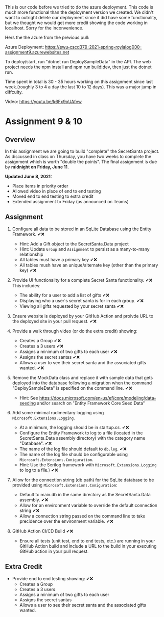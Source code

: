 This is our code before we tried to do the azure deployment. This code is much more functional than the deployment version we created. We didn't want to outright delete our deployment since it did have some functionality, but we thought we would get more credit showing the code working in localhost. Sorry for the inconvenience.

Hers the the azure from the previous pull:

Azure Deployment: https://ewu-cscd379-2021-spring-roylalog000-assignment9.azurewebsites.net

To deploy/start, run "dotnet run DeploySampleData" in the API. 
The web project needs the npm install and npm run build:dev, then just the dotnet run.

Time spent in total is 30 - 35 hours working on this assignment since last week.(roughly 3 to 4 a day the last 10 to 12 days).  This was a major jump in diffculty.

Video: https://youtu.be/k6Fx9oUAfvw

# Assignment 9 & 10

## Overview

In this assignment we are going to build "complete" the SecretSanta project. As discussed in class on Thursday, you have two weeks to complete the assignment which is worth "double the points". The final assignment is due by __midnight on Friday, June 11__.

__Updated June 8, 2021:__ 
 - Place items in priority order
 - Allowed video in place of end to end testing
 - Moved end to end testing to extra credit
 - Extended assignment to Friday (as announced on Teams)

## Assignment

1. Configure all data to be stored in an SqLite Database using the Entity Framework. ✔❌
    - Hint: Add a Gift object to the SecretSanta.Data project
    - Hint: Update `Group` and `Assignment` to persist as a many-to-many relationship
    - All tables must have a primary key ✔❌
    - All tables mush have an unique/alternate key (other than the primary key) ✔❌

2. Provide UI functionality for a complete Secret Santa functionality. ✔❌
  This includes:
    - The ability for a user to add a list of gifts ✔❌
    - Displaying who a user's secret santa is for in each group. ✔❌
    - Viewing all gifts requested by your secret santa ✔❌

3. Ensure website is deployed by your GitHub Action and proivde URL to the deployed site in your pull request. ✔❌

4. Provide a walk through video (or do the extra credit) showing:
    - Creates a Group ✔❌
    - Creates a 3 users ✔❌
    - Assigns a minimum of two gifts to each user ✔❌
    - Assigns the secret santas ✔❌
    - Allows a user to see their secret santa and the associated gifts wanted. ✔❌

5. Remove the MockData class and replace it with sample data that gets deployed into the database following a migration when the command "DeploySampleData" is specified on the command line. ✔❌
    - Hint: See https://docs.microsoft.com/en-us/ef/core/modeling/data-seeding and/or search on "Entity Framework Core Seed Data"

6. Add some minimal rudimentary logging using `Microsoft.Extensions.Logging`. 
    - At a minimum, the logging should be in startup.cs. ✔❌
    - Configure the Entity Framework to log to a file (located in the SecretSanta.Data assembly directory) with the category name "Database". ✔❌
    - The name of the log file should default to `db.log`. ✔❌
    - The name of the log file should be configurable using `Microsoft.Extensions.Coniguration`.
    - Hint: Use the Serilog framework with `Microsoft.Extensions.Logging` to log to a file.) ✔❌

7. Allow for the connection string (db path) for the SqLite database to be provided using `Microsoft.Extensions.Coniguration`:
    - Default to main.db in the same directory as the SecretSanta.Data assembly. ✔❌
    - Allow for an environment variable to override the default connection string ✔❌
    - Allow a connection string passed on the command line to take precidence over the environment variable. ✔❌

9. GitHub Action CI/CD Build ✔❌
    - Ensure all tests (unit test, end to end tests, etc.) are running in your GitHub Action build and include a URL to the build in your executing GitHub action in your pull request.

## Extra Credit

- Provide end to end testing showing: ✔❌
  - Creates a Group
  - Creates a 3 users
  - Assigns a minimum of two gifts to each user
  - Assigns the secret santas
  - Allows a user to see their secret santa and the associated gifts wanted.
